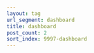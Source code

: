 ```yaml
---
layout: tag
url_segment: dashboard
title: dashboard
post_count: 2
sort_index: 9997-dashboard
---
```

